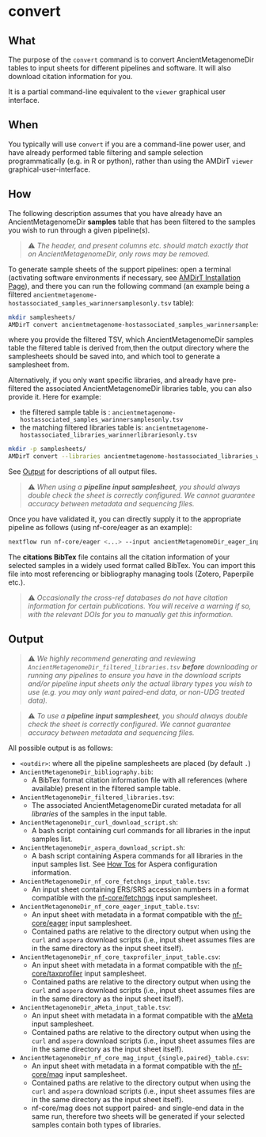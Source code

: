 # convert

## What

The purpose of the `convert` command is to convert AncientMetagenomeDir tables to input sheets for different pipelines and software. It will also download citation information for you.

It is a partial command-line equivalent to the `viewer` graphical user interface.

## When

You typically will use `convert` if you are a command-line power user, and have already performed table filtering and sample selection programmatically (e.g. in R or python), rather than using the AMDirT `viewer` graphical-user-interface.

## How

The following description assumes that you have already have an AncientMetagenomeDir **samples** table that has been filtered to the samples you wish to run through a given pipeline(s).

> ⚠️ _The header, and present columns etc. should match exactly that on AncientMetagenomeDir, only rows may be removed._

To generate sample sheets of the support pipelines: open a terminal (activating software environments if necessary, see [AMDirT Installation Page](https://github.com/SPAAM-community/AMDirT/)), and there you can run the following command (an example being a filtered `ancientmetagenome-hostassociated_samples_warinnersamplesonly.tsv` table):

```bash
mkdir samplesheets/
AMDirT convert ancientmetagenome-hostassociated_samples_warinnersamplesonly.tsv ancientmetagenome-hostassociated -o samplesheets/ --<tool>
```

where you provide the filtered TSV, which AncientMetagenomeDir samples table the filtered table is derived from,then the output directory where the samplesheets should be saved into, and which tool to generate a samplesheet from.

Alternatively, if you only want specific libraries, and already have pre-filtered the associated AncientMetagenomeDir libraries table, you can also provide it. Here for example:

- the filtered sample table is : `ancientmetagenome-hostassociated_samples_warinnersamplesonly.tsv`
- the matching filtered libraries table is: `ancientmetagenome-hostassociated_libraries_warinnerlibrariesonly.tsv`

```bash
mkdir -p samplesheets/
AMDirT convert --libraries ancientmetagenome-hostassociated_libraries_warinnerlibrariesonly.tsv ancientmetagenome-hostassociated_samples_warinnersamplesonly.tsv ancientmetagenome-hostassociated -o samplesheets/ --<tool>
```

See [Output](#output) for descriptions of all output files.

> ⚠️ _When using a **pipeline input samplesheet**, you should always double check the sheet is correctly configured. We cannot guarantee accuracy between metadata and sequencing files._

Once you have validated it, you can directly supply it to the appropriate pipeline as follows (using nf-core/eager as an example):

```bash
nextflow run nf-core/eager <...> --input ancientMetagenomeDir_eager_input.csv
```

The **citations BibTex** file contains all the citation information of your selected samples in a widely used format called BibTex. You can import this file into most referencing or bibliography managing tools (Zotero, Paperpile etc.).

> ⚠️ _Occasionally the cross-ref databases do not have citation information for certain publications. You will receive a warning if so, with the relevant DOIs for you to manually get this information._

## Output

> ⚠️ _We highly recommend generating and reviewing `AncientMetagenomeDir_filtered_libraries.tsv` **before** downloading or running any pipelines to ensure you have in the download scripts and/or pipeline input sheets only the actual library types you wish to use (e.g. you may only want paired-end data, or non-UDG treated data)._

> ⚠️ _To use a **pipeline input samplesheet**, you should always double check the sheet is correctly configured. We cannot guarantee accuracy between metadata and sequencing files._

All possible output is as follows:

- `<outdir>`: where all the pipeline samplesheets are placed (by default `.`)
- `AncientMetagenomeDir_bibliography.bib`:
  - A BibTex format citation information file with all references (where available) present in the filtered sample table.
- `AncientMetagenomeDir_filtered_libraries.tsv`:
  - The associated AncientMetagenomeDir curated metadata for all _libraries_ of the samples in the input table.
- `AncientMetagenomeDir_curl_download_script.sh`:
  - A bash script containing curl commands for all libraries in the input samples list.
- `AncientMetagenomeDir_aspera_download_script.sh`:
  - A bash script containing Aspera commands for all libraries in the input samples list. See [How Tos](/how_to/miscellaneous) for Aspera configuration information.
- `AncientMetagenomeDir_nf_core_fetchngs_input_table.tsv`:
  - An input sheet containing ERS/SRS accession numbers in a format compatible with the [nf-core/fetchngs](https://nf-co.re/fetchngs) input samplesheet.
- `AncientMetagenomeDir_nf_core_eager_input_table.tsv`:
  - An input sheet with metadata in a format compatible with the [nf-core/eager](https://nf-co.re/eager) input samplesheet.
  - Contained paths are relative to the directory output when using the `curl` and `aspera` download scripts (i.e., input sheet assumes files are in the same directory as the input sheet itself).
- `AncientMetagenomeDir_nf_core_taxprofiler_input_table.csv`:
  - An input sheet with metadata in a format compatible with the [nf-core/taxprofiler](https://nf-co.re/eager) input samplesheet.
  - Contained paths are relative to the directory output when using the `curl` and `aspera` download scripts (i.e., input sheet assumes files are in the same directory as the input sheet itself).
- `AncientMetagenomeDir_aMeta_input_table.tsv`:
  - An input sheet with metadata in a format compatible with the [aMeta](https://github.com/NBISweden/aMeta) input samplesheet.
  - Contained paths are relative to the directory output when using the `curl` and `aspera` download scripts (i.e., input sheet assumes files are in the same directory as the input sheet itself).
- `AncientMetagenomeDir_nf_core_mag_input_{single,paired}_table.csv`:
  - An input sheet with metadata in a format compatible with the [nf-core/mag](https://nf-co.re/eager) input samplesheet.
  - Contained paths are relative to the directory output when using the `curl` and `aspera` download scripts (i.e., input sheet assumes files are in the same directory as the input sheet itself).
  - nf-core/mag does not support paired- and single-end data in the same run, therefore two sheets will be generated if your selected samples contain both types of libraries.
